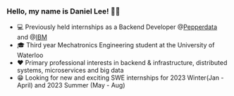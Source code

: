 ### Hello, my name is Daniel Lee! 👦🏻

- 💻 Previously held internships as a Backend Developer @[Pepperdata](https://www.pepperdata.com/) and @[IBM](https://www.ibm.com/ca-en)
- 🎓 Third year Mechatronics Engineering student at the University of Waterloo
- ❤️ Primary professional interests in backend & infrastructure, distributed systems, microservices and big data
- 😁 Looking for new and exciting SWE internships for 2023 Winter(Jan - April) and 2023 Summer (May - Aug)
